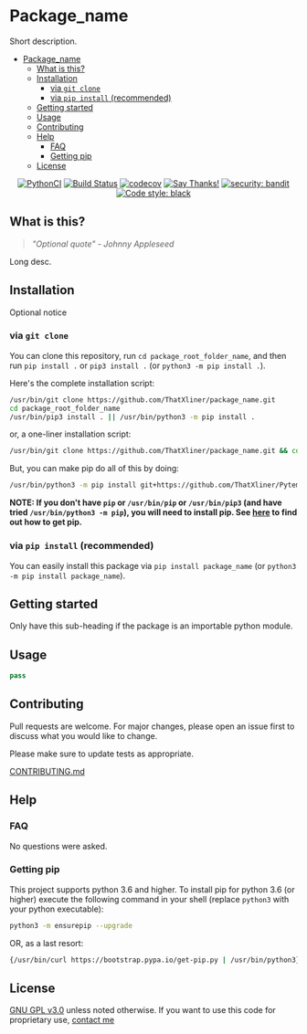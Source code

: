 # Package_name

Short description.

<!-- TOC depthFrom:1 depthTo:3 withLinks:1 updateOnSave:1 orderedList:0 -->

- [Package_name](#packagename)
	- [What is this?](#what-is-this)
	- [Installation](#installation)
		- [via `git clone`](#via-git-clone)
		- [via `pip install` (recommended)](#via-pip-install-recommended)
	- [Getting started](#getting-started)
	- [Usage](#usage)
	- [Contributing](#contributing)
	- [Help](#help)
		- [FAQ](#faq)
		- [Getting pip](#getting-pip)
	- [License](#license)

<!-- /TOC -->
<p align="center">
	<a href="https://github.com/ThatXliner/Pytemplate/actions?query=workflow%3APythonCI">
		<img src="https://github.com/ThatXliner/Pytemplate/workflows/PythonCI/badge.svg" alt="PythonCI"></a>
	<a href="https://travis-ci.com/ThatXliner/Pytemplate">
		<img src="https://travis-ci.com/ThatXliner/Pytemplate.svg?branch=master" alt="Build Status"></a> 
	<a href="https://codecov.io/gh/ThatXliner/Pytemplate">
		<img src="https://codecov.io/gh/ThatXliner/Pytemplate/branch/master/graph/badge.svg" alt="codecov"></a>
	<a href="https://saythanks.io/to/bryan.hu.2020@gmail.com">
		<img src="https://img.shields.io/badge/Say%20Thanks-!-1EAEDB.svg" alt="Say Thanks!"></a>
	<a href="https://github.com/PyCQA/bandit">
		<img src="https://img.shields.io/badge/security-bandit-yellow.svg" alt="security: bandit"></a>
	<a href="https://github.com/psf/black">
		<img src="https://img.shields.io/badge/code%20style-black-000000.svg" alt="Code style: black"></a>
</p>



## What is this?

> _"Optional quote" - Johnny Appleseed_

Long desc.

## Installation

Optional notice

### via `git clone`

You can clone this repository, run `cd package_root_folder_name`, and then run `pip install .` or `pip3 install .` (or `python3 -m pip install .`).

Here's the complete installation script:

```bash
/usr/bin/git clone https://github.com/ThatXliner/package_name.git
cd package_root_folder_name
/usr/bin/pip3 install . || /usr/bin/python3 -m pip install .
```

or, a one-liner installation script:

```bash
/usr/bin/git clone https://github.com/ThatXliner/package_name.git && cd package_root_folder_name && /usr/bin/pip3 install . || /usr/bin/python3 -m pip install .
```

But, you can make pip do all of this by doing:

```bash
/usr/bin/python3 -m pip install git+https://github.com/ThatXliner/Pytemplate.git
```

**NOTE: If you don't have `pip` or `/usr/bin/pip` or `/usr/bin/pip3` (and have tried `/usr/bin/python3 -m pip`), you will need to install pip. See [here](#getting-pip) to find out how to get pip.**

### via `pip install` (recommended)

You can easily install this package via `pip install package_name` (or `python3 -m pip install package_name`).

## Getting started

Only have this sub-heading if the package is an importable python module.

## Usage

```python
pass
```

## Contributing

Pull requests are welcome. For major changes, please open an issue first to discuss what you would like to change.

Please make sure to update tests as appropriate.

[CONTRIBUTING.md](./CONTRIBUTING.md)

## Help

### FAQ

No questions were asked.

### Getting pip

This project supports python 3.6 and higher. To install pip for python 3.6 (or higher) execute the following command in your shell (replace `python3` with your python executable):

```bash
python3 -m ensurepip --upgrade
```

OR, as a last resort:

```bash
{/usr/bin/curl https://bootstrap.pypa.io/get-pip.py | /usr/bin/python3} || {wget https://bootstrap.pypa.io/get-pip.py | /usr/bin/python3} ||  {/usr/bin/curl https://bootstrap.pypa.io/get-pip.py | /usr/bin/python} ||  {wget https://bootstrap.pypa.io/get-pip.py | /usr/bin/python}
```


## License

[GNU GPL v3.0](https://choosealicense.com/licenses/gpl-3.0/) unless noted otherwise. If you want to use this code for proprietary use, [contact me](CONTRIBUTING.md#owner-thatxliner-bryan-hu)
